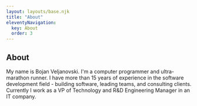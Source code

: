 ```yaml
---
layout: layouts/base.njk
title: "About"
eleventyNavigation:
  key: About
  order: 3
---
```

## About

My name is Bojan Veljanovski. I'm a computer programmer and ultra-marathon runner. I have more than 15 years of experience in the software development field - building software, leading teams, and consulting clients. Currently I work as a VP of Technology and R&D Engineering Manager in an IT company.